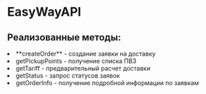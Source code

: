# EasyWayAPI

## Реализованные методы:

<li> **createOrder** - создание заявки на доставку
<li>getPickupPoints - получение списка ПВЗ
<li>getTariff - предварительный расчет доставки
<li>getStatus - запрос статусов заявок
<li>getOrderInfo - получение подробной информации по заявкам
